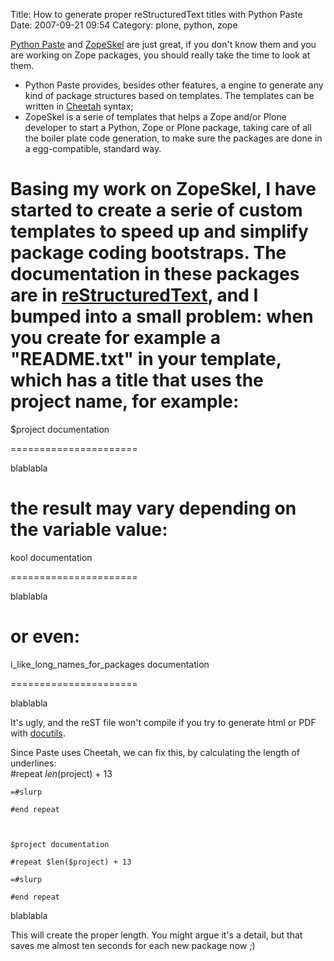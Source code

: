 Title: How to generate proper reStructuredText titles with Python Paste
Date: 2007-09-21 09:54
Category: plone, python, zope

[Python Paste][] and [ZopeSkel][] are just great, if you don't know them
and you are working on Zope packages, you should really take the time to
look at them.   
-   Python Paste provides, besides other features, a engine to generate
    any kind of package structures based on templates. The templates can
    be written in [Cheetah][] syntax;
-   ZopeSkel is a serie of templates that helps a Zope and/or Plone
    developer to start a Python, Zope or Plone package, taking care of
    all the boiler plate code generation, to make sure the packages are
    done in a egg-compatible, standard way.

  
Basing my work on ZopeSkel, I have started to create a serie of custom
templates to speed up and simplify package coding bootstraps. The
documentation in these packages are in [reStructuredText][], and I
bumped into a small problem: when you create for example a "README.txt"
in your template, which has a title that uses the project name, for
example:   
   ======================

  
   $project documentation

  
   ======================

  

  
   blablabla

  
the result may vary depending on the variable value:   
   ======================

  
   kool documentation

  
   ======================

  

  
   blablabla

  
or even:   
   ======================

  
   i_like_long_names_for_packages documentation

  
   ======================

  

  
   blablabla

  
It's ugly, and the reST file won't compile if you try to generate html
or PDF with [docutils][].   
  
Since Paste uses Cheetah, we can fix this, by calculating the length of
underlines:   
   #repeat $len($project) + 13

    =#slurp

    #end repeat



    $project documentation

    #repeat $len($project) + 13

    =#slurp

    #end repeat

  

  
   blablabla

  
This will create the proper length. You might argue it's a detail, but
that saves me almost ten seconds for each new package now ;)

  [Python Paste]: http://pythonpaste.org/
  [ZopeSkel]: http://plone.org/products/zopeskel
  [Cheetah]: http://www.cheetahtemplate.org
  [reStructuredText]: http://docutils.sourceforge.net/rst.html
  [docutils]: http://docutils.sourceforge.net/
